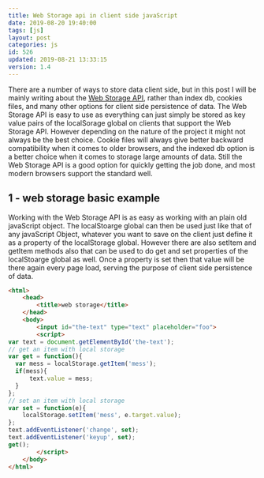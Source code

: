 ```yaml
---
title: Web Storage api in client side javaScript
date: 2019-08-20 19:40:00
tags: [js]
layout: post
categories: js
id: 526
updated: 2019-08-21 13:33:15
version: 1.4
---
```


There are a number of ways to store data client side, but in this post I will be mainly writing about the [Web Storage API](https://developer.mozilla.org/en-US/docs/Web/API/Web_Storage_API/Using_the_Web_Storage_API), rather than index db, cookies files, and many other options for client side persistence of data. The Web Storage API is easy to use as everything can just simply be stored as key value pairs of the localSorage global on clients that support the Web Storage API. However depending on the nature of the project it might not always be the best choice. Cookie files will always give better backward compatibility when it comes to older browsers, and the indexed db option is a better choice when it comes to storage large amounts of data. Still the Web Storage API is a good option for quickly getting the job done, and most modern browsers support the standard well.

<!-- more -->

## 1 - web storage basic example

Working with the Web Storage API is as easy as working with an plain old javaScript object. The localStoarge global can then be used just like that of any javaScript Object, whatever you want to save on the client just define it as a property of the localStorage global. However there are also setItem and getItem methods also that can be used to do get and set properties of the localStoarge global as well. Once a property is set then that value will be there again every page load, serving the purpose of client side persistence of data.

```html
<html>
    <head>
        <title>web storage</title>
    </head>
    <body>
        <input id="the-text" type="text" placeholder="foo">
        <script>
var text = document.getElementById('the-text');
// get an item with local storage
var get = function(){
  var mess = localStorage.getItem('mess');
  if(mess){
      text.value = mess;
  }
};
// set an item with local storage
var set = function(e){
    localStorage.setItem('mess', e.target.value);
};
text.addEventListener('change', set);
text.addEventListener('keyup', set);
get();
        </script>
    </body>
</html>
```
